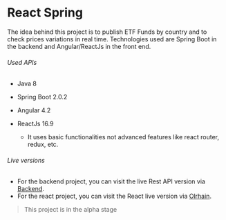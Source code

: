 React Spring
==========================

  The idea behind this project is to publish ETF Funds by country and to check prices variations in real time.
  Technologies used are Spring Boot in the backend and Angular/ReactJs in the front end.
  
###### Used APIs

- Java 8
- Spring Boot 2.0.2
- Angular 4.2
- ReactJs 16.9
  
   * It uses basic functionalities not advanced features like react router, redux, etc.

###### Live versions
   * For the backend project, you can visit the live Rest API version via [Backend](https://backend-part.herokuapp.com/).
   * For the react project, you can visit the React live version via [Olrhain](https://olrhain-dev-alphaa.herokuapp.com/).




> This project is in the alpha stage

